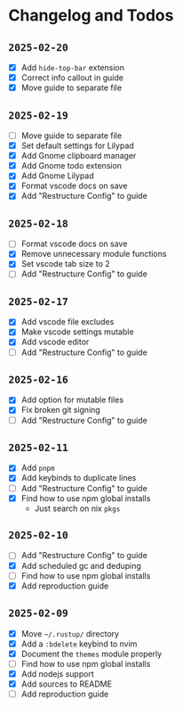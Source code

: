 # Changelog and Todos

## `2025-02-20`

- [x] Add `hide-top-bar` extension
- [x] Correct info callout in guide
- [x] Move guide to separate file

## `2025-02-19`

- [ ] Move guide to separate file
- [x] Set default settings for Lilypad
- [x] Add Gnome clipboard manager
- [x] Add Gnome todo extension
- [x] Add Gnome Lilypad
- [x] Format vscode docs on save
- [x] Add "Restructure Config" to guide

## `2025-02-18`

- [ ] Format vscode docs on save
- [x] Remove unnecessary module functions
- [x] Set vscode tab size to 2
- [ ] Add "Restructure Config" to guide

## `2025-02-17`

- [x] Add vscode file excludes
- [x] Make vscode settings mutable
- [x] Add vscode editor
- [ ] Add "Restructure Config" to guide

## `2025-02-16`

- [x] Add option for mutable files
- [x] Fix broken git signing
- [ ] Add "Restructure Config" to guide

## `2025-02-11`

- [x] Add `pnpm`
- [x] Add keybinds to duplicate lines
- [ ] Add "Restructure Config" to guide
- [x] Find how to use npm global installs
  - Just search on nix `pkgs`

## `2025-02-10`

- [ ] Add "Restructure Config" to guide
- [x] Add scheduled gc and deduping
- [ ] Find how to use npm global installs
- [x] Add reproduction guide

## `2025-02-09`

- [x] Move `~/.rustup/` directory
- [x] Add a `:bdelete` keybind to nvim
- [x] Document the `themes` module properly
- [ ] Find how to use npm global installs
- [x] Add nodejs support
- [x] Add sources to README
- [ ] Add reproduction guide
